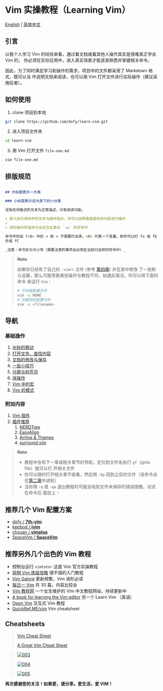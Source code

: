 # Vim 实操教程（Learning Vim）

[English](../en/README.md) | [简体中文](README.md)

## 引言

以我个人学习 Vim 的经验来看，通过看文档或看其他人操作其实是很难真正学会 Vim 的，
你必须在实际应用中，进入真实场景才能逐渐熟悉并掌握相关命令。

因此，为了同时满足学习和操作的需求，项目中的文件都采用了 Markdown 格式，既可以当
作说明文档来阅读，也可以用 Vim 打开文件进行实际操作（建议采用后者）。

## 如何使用

1. clone 项目到本地

```bash
git clone https://github.com/dofy/learn-vim.git
```

2. 进入项目文件夹

```bash
cd learn-vim
```

3. 用 Vim 打开文件 `file-one.md`

```bash
vim file-one.md
```

## 排版规范

```Markdown

## 大标题表示一大类

### 小标题表示该大类下的小分类

没有任何格式的文本为正常描述，只有阅读功能。

> 嵌入到引用块中的文本为操作指示，你可以按照里面提到的内容进行操作
>
> 同时操作符或命令会包含在类似 `:w` 的符号中

命令中形如 f<X> 中的 < 和 > 不需要打出来，<X> 代表一个变量，即你可以打 fa 或 fb
亦或 fC

_注意：命令区分大小写（需要注意的事项会出现在当前行这样的符号中）_

```

> **Note**
>
> 如果你已经有了自己的 `.vimrc` 文件 (参考 [第四章](file-four.md)) 并在其中修改
> 了一些默认设置，那么可能导致某些操作与教程不符。如遇此情况，你可以用下面的命令
> 来运行 `Vim`：
>
> ```bash
> # 不加载配置文件
> vim -u NONE
> # 加载特定配置文件
> vim -u <filename>
> ```

## 导航

### 基础操作

1. [光标的移动](file-one.md)
1. [打开文件、查找内容](file-two.md)
1. [文档的修改与保存](file-three.md)
1. [一些小技巧](file-four.md)
1. [分屏与标签页](file-five.md)
1. [块操作](file-six.md)
1. [Vim 中的宏](file-seven.md)
1. [Vim 的模式](file-modes.md)

### 附加内容

1. [Vim 插件](plugin.md)
1. [插件推荐](plugins/index.md)
   1. [NERDTree](plugins/nerdtree.md)
   1. [EasyAlign](plugins/easyalign.md)
   1. [Airline & Themes](plugins/airline.md)
   1. [surround.vim](plugins/surround.md)

> **Note**
>
> - 教程中会有下一章或相关章节的导航，定位到文件名执行 `gf`（goto file）就可以打
>   开相关文件
> - 你可以随时打开相关章节查看，然后用 `:bp` 回到之前的文件（该命令会
>   在[第二章](file-two.md)中讲到）
> - 当你用 `:q` 或 `:qa` 退出教程时可能会收到文件未保存的错误提醒，试试在命令后
>   面加上 `!`

## 推荐几个 Vim 配置方案

- [dofy / **7th-vim**][7th-vim]
- [kepbod / **ivim**][kepbod]
- [chxuan / **vimplus**][chxuan]
- [SpaceVim / **SpaceVim**][spacevim]

## 推荐另外几个出色的 Vim 教程

- 控制台运行 `vimtutor` 这是 Vim 官方实操教程
- [简明 Vim 练级攻略][coolshell] 很不错的入门教程
- [Vim Galore][vimgalore] 更新频繁，Vim 进阶必读
- [每日一 Vim][liuzhijun] 共 30 篇，内容比较全
- [Vim 教程网][vimjc] 一个女生维护的 Vim 中文教程网站，持续更新中
- [A book for learning the Vim editor][learnvim] 另一个 Learn Vim （英语）
- [Open Vim][openvim] 交互式 Vim 教程
- [QuickRef.ME/vim][quickref] Vim cheatsheet

## Cheatsheets

> [Vim Cheat Sheet][cheatsheets1]

> [A Great Vim Cheat Sheet][cheatsheets2]

> [![003][cheatsheets3]][cheatsheets3]

> [![004][cheatsheets4]][cheatsheets4]

> [![005][cheatsheets5]][cheatsheets5]

**再次感谢您的关注！如果爱，请分享。爱生活，爱 VIM！**

[7th-vim]: https://github.com/dofy/7th-vim
[kepbod]: https://github.com/kepbod/ivim
[chxuan]: https://github.com/chxuan/vimplus
[spacevim]: https://github.com/SpaceVim/SpaceVim
[coolshell]: http://coolshell.cn/articles/5426.html
[vimgalore]: https://github.com/mhinz/vim-galore
[liuzhijun]: http://liuzhijun.iteye.com/category/270228
[vimjc]: https://vimjc.com
[learnvim]: https://github.com/iggredible/Learn-Vim
[openvim]: https://openvim.com/
[quickref]: https://quickref.me/vim
[cheatsheets1]: https://vim.rtorr.com/lang/zh_tw
[cheatsheets2]: https://vimsheet.com/
[cheatsheets3]: http://people.csail.mit.edu/vgod/vim/vim-cheat-sheet-en.png
[cheatsheets4]: https://cdn.shopify.com/s/files/1/0165/4168/files/preview.png
[cheatsheets5]:
  http://michael.peopleofhonoronly.com/vim/vim_cheat_sheet_for_programmers_screen.png
